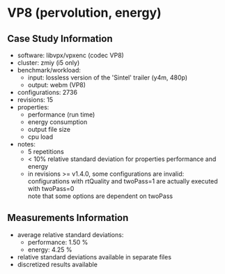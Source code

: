 # VP8 (pervolution, energy)

## Case Study Information

- software: libvpx/vpxenc (codec VP8)
- cluster: zmiy (i5 only)
- benchmark/workload:
  - input: lossless version of the 'Sintel' trailer (y4m, 480p)
  - output: webm (VP8)
- configurations: 2736
- revisions: 15
- properties:
  - performance (run time)
  - energy consumption
  - output file size
  - cpu load
- notes:
  - 5 repetitions
  - < 10% relative standard deviation for properties performance and energy
  - in revisions >= v1.4.0, some configurations are invalid:  
    configurations with rtQuality and twoPass=1 are actually executed with twoPass=0  
    note that some options are dependent on twoPass

## Measurements Information

- average relative standard deviations:
  - performance: 1.50 %
  - energy: 4.25 %
- relative standard deviations available in separate files
- discretized results available

